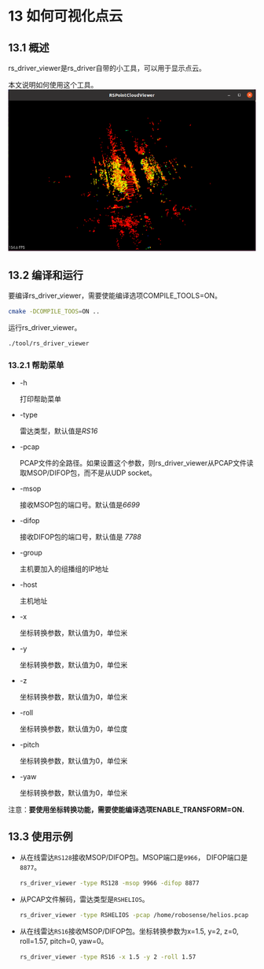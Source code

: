 #  **13 如何可视化点云**



## 13.1 概述

rs_driver_viewer是rs_driver自带的小工具，可以用于显示点云。

本文说明如何使用这个工具。
![](./img/13_01_rs_driver_viewer_point_cloud.png)



## 13.2 编译和运行

要编译rs_driver_viewer，需要使能编译选项COMPILE_TOOLS=ON。

```bash
cmake -DCOMPILE_TOOS=ON ..
```

运行rs_driver_viewer。

```bash
./tool/rs_driver_viewer 
```

### 13.2.1 帮助菜单

- -h

   打印帮助菜单 

- -type

   雷达类型，默认值是*RS16*

- -pcap

   PCAP文件的全路径。如果设置这个参数，则rs_driver_viewer从PCAP文件读取MSOP/DIFOP包，而不是从UDP socket。

- -msop

   接收MSOP包的端口号。默认值是*6699*

- -difop

   接收DIFOP包的端口号，默认值是 *7788*
   
- -group

   主机要加入的组播组的IP地址

- -host

   主机地址

- -x

   坐标转换参数，默认值为0，单位米

- -y

   坐标转换参数，默认值为0，单位米

- -z

   坐标转换参数，默认值为0，单位米

- -roll

   坐标转换参数，默认值为0，单位度

- -pitch

   坐标转换参数，默认值为0，单位米

- -yaw

   坐标转换参数，默认值为0，单位米

注意：**要使用坐标转换功能，需要使能编译选项ENABLE_TRANSFORM=ON.**



## 13.3 使用示例

- 从在线雷达```RS128```接收MSOP/DIFOP包。MSOP端口是```9966```， DIFOP端口是```8877```。

  ```bash
  rs_driver_viewer -type RS128 -msop 9966 -difop 8877 
  ```

- 从PCAP文件解码，雷达类型是```RSHELIOS```。

  ```bash
  rs_driver_viewer -type RSHELIOS -pcap /home/robosense/helios.pcap
  ```

- 从在线雷达```RS16```接收MSOP/DIFOP包。坐标转换参数为x=1.5, y=2, z=0, roll=1.57, pitch=0, yaw=0。

  ```bash
  rs_driver_viewer -type RS16 -x 1.5 -y 2 -roll 1.57 
  ```

  

